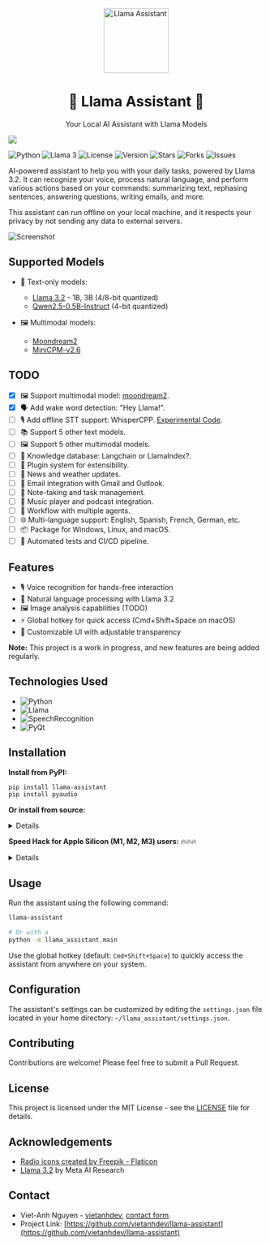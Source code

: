 <p align="center">
  <img alt="Llama Assistant" style="width: 128px; max-width: 100%; height: auto;" src="https://raw.githubusercontent.com/vietanhdev/llama-assistant/refs/heads/main/logo.png"/>
  <h1 align="center">🌟 Llama Assistant 🌟</h1>
  <p align="center">Your Local AI Assistant with Llama Models</p>
</p>

![](https://user-images.githubusercontent.com/18329471/234640541-a6a65fbc-d7a5-4ec3-9b65-55305b01a7aa.png)

![Python](https://img.shields.io/badge/python-3.8%2B-blue.svg)
![Llama 3](https://img.shields.io/badge/Llama-3-green.svg)
![License](https://img.shields.io/badge/license-MIT-orange.svg)
![Version](https://img.shields.io/badge/version-0.1.0-red.svg)
![Stars](https://img.shields.io/github/stars/vietanhdev/llama-assistant.svg)
![Forks](https://img.shields.io/github/forks/vietanhdev/llama-assistant.svg)
![Issues](https://img.shields.io/github/issues/vietanhdev/llama-assistant.svg)

AI-powered assistant to help you with your daily tasks, powered by Llama 3.2. It can recognize your voice, process natural language, and perform various actions based on your commands: summarizing text, rephasing sentences, answering questions, writing emails, and more.

This assistant can run offline on your local machine, and it respects your privacy by not sending any data to external servers.

![Screenshot](https://raw.githubusercontent.com/vietanhdev/llama-assistant/refs/heads/main/screenshot.png)

## Supported Models

- 📝 Text-only models:
  - [Llama 3.2](https://github.com/facebookresearch/llama) - 1B, 3B (4/8-bit quantized)
  - [Qwen2.5-0.5B-Instruct](https://huggingface.co/Qwen/Qwen2.5-0.5B-Instruct-GGUF) (4-bit quantized)

- 🖼️ Multimodal models:
  - [Moondream2](https://huggingface.co/vikhyatk/moondream2)
  - [MiniCPM-v2.6](https://huggingface.co/openbmb/MiniCPM-V-2_6-gguf)

## TODO

- [x] 🖼️ Support multimodal model: [moondream2](https://huggingface.co/vikhyatk/moondream2).
- [x] 🗣️ Add wake word detection: "Hey Llama!".
- [ ] 🎙️ Add offline STT support: WhisperCPP. [Experimental Code](llama_assistant/speech_recognition_whisper_experimental.py).
- [ ] 📚 Support 5 other text models.
- [ ] 🖼️ Support 5 other multimodal models.
- [ ] 🧠 Knowledge database: Langchain or LlamaIndex?.
- [ ] 🔌 Plugin system for extensibility.
- [ ] 📰 News and weather updates.
- [ ] 📧 Email integration with Gmail and Outlook.
- [ ] 📝 Note-taking and task management.
- [ ] 🎵 Music player and podcast integration.
- [ ] 🤖 Workflow with multiple agents.
- [ ] 🌐 Multi-language support: English, Spanish, French, German, etc.
- [ ] 📦 Package for Windows, Linux, and macOS.
- [ ] 🔄 Automated tests and CI/CD pipeline.

## Features

- 🎙️ Voice recognition for hands-free interaction
- 💬 Natural language processing with Llama 3.2
- 🖼️ Image analysis capabilities (TODO)
- ⚡ Global hotkey for quick access (Cmd+Shift+Space on macOS)
- 🎨 Customizable UI with adjustable transparency

**Note:** This project is a work in progress, and new features are being added regularly.

## Technologies Used

- ![Python](https://img.shields.io/badge/Python-3.8%2B-blue?style=flat-square&logo=python&logoColor=white)
- ![Llama](https://img.shields.io/badge/Llama-3.2-yellow?style=flat-square&logo=meta&logoColor=white)
- ![SpeechRecognition](https://img.shields.io/badge/SpeechRecognition-3.8-green?style=flat-square&logo=google&logoColor=white)
- ![PyQt](https://img.shields.io/badge/PyQt-6-41CD52?style=flat-square&logo=qt&logoColor=white)

## Installation

**Install from PyPI:**

```bash
pip install llama-assistant
pip install pyaudio
```

**Or install from source:**

<details>

1. Clone the repository:

   ```bash
   git clone https://github.com/vietanhdev/llama-assistant.git
   cd llama-assistant
   ```

2. Install the required dependencies:

   ```bash
   pip install -r requirements.txt
   pip install pyaudio
   ```

</details>

**Speed Hack for Apple Silicon (M1, M2, M3) users:** 🔥🔥🔥

<details>

- Install Xcode:

```bash
# check the path of your xcode install
xcode-select -p

# xcode installed returns
# /Applications/Xcode-beta.app/Contents/Developer

# if xcode is missing then install it... it takes ages;
xcode-select --install
```

- Build `llama-cpp-python` with METAL support:

```bash
pip uninstall llama-cpp-python -y
CMAKE_ARGS="-DGGML_METAL=on" pip install -U llama-cpp-python --no-cache-dir

# You should now have llama-cpp-python v0.1.62 or higher installed
# llama-cpp-python         0.1.68
```

</details>

## Usage

Run the assistant using the following command:

```bash
llama-assistant

# Or with a
python -m llama_assistant.main
```

Use the global hotkey (default: `Cmd+Shift+Space`) to quickly access the assistant from anywhere on your system.

## Configuration

The assistant's settings can be customized by editing the `settings.json` file located in your home directory: `~/llama_assistant/settings.json`.

## Contributing

Contributions are welcome! Please feel free to submit a Pull Request.

## License

This project is licensed under the MIT License - see the [LICENSE](LICENSE) file for details.

## Acknowledgements

- [Radio icons created by Freepik - Flaticon](https://www.flaticon.com/free-icons/radio)
- [Llama 3.2](https://github.com/facebookresearch/llama) by Meta AI Research

## Contact

- Viet-Anh Nguyen - [vietanhdev](https://github.com/vietanhdev), [contact form](https://www.vietanh.dev/contact).
- Project Link: [https://github.com/vietanhdev/llama-assistant](https://github.com/vietanhdev/llama-assistant)
